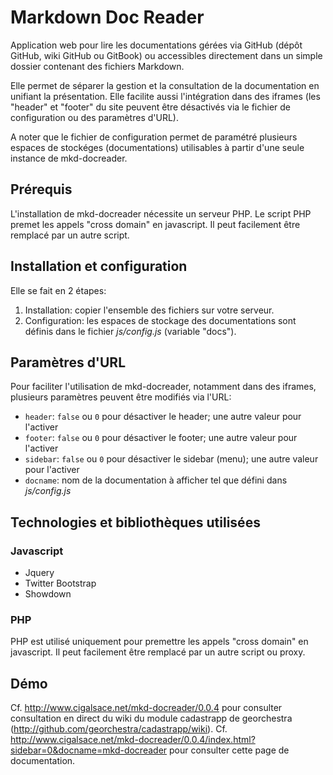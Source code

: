# Markdown Doc Reader

Application web pour lire les documentations gérées via GitHub (dépôt GitHub, wiki GitHub ou GitBook) ou accessibles directement dans un simple dossier contenant des fichiers Markdown.

Elle permet de séparer la gestion et la consultation de la documentation en unifiant la présentation. Elle facilite aussi l'intégration dans des iframes (les "header" et "footer" du site peuvent être désactivés via le fichier de configuration ou des paramètres d'URL).

A noter que le fichier de configuration permet de paramétré plusieurs espaces de stockéges (documentations) utilisables à partir d'une seule instance de mkd-docreader.

## Prérequis

L'installation de mkd-docreader nécessite un serveur PHP. Le script PHP premet les appels "cross domain" en javascript. Il peut facilement être remplacé par un autre script.

## Installation et configuration

Elle se fait en 2 étapes:

1. Installation: copier l'ensemble des fichiers sur votre serveur.
2. Configuration: les espaces de stockage des documentations sont définis dans le fichier _js/config.js_ (variable "docs").

## Paramètres d'URL

Pour faciliter l'utilisation de mkd-docreader, notamment dans des iframes, plusieurs paramètres peuvent être modifiés via l'URL:

- `header`: `false` ou `0` pour désactiver le header; une autre valeur pour l'activer
- `footer`: `false` ou `0` pour désactiver le footer; une autre valeur pour l'activer
- `sidebar`: `false` ou `0` pour désactiver le sidebar (menu); une autre valeur pour l'activer
- `docname`: nom de la documentation à afficher tel que défini dans _js/config.js_

## Technologies et bibliothèques utilisées

### Javascript

- Jquery
- Twitter Bootstrap
- Showdown

### PHP

PHP est utilisé uniquement pour premettre les appels "cross domain" en javascript. Il peut facilement être remplacé par un autre script ou proxy.

## Démo

Cf. <http://www.cigalsace.net/mkd-docreader/0.0.4> pour consulter consultation en direct du wiki du module cadastrapp de georchestra (<http://github.com/georchestra/cadastrapp/wiki>).
Cf. <http://www.cigalsace.net/mkd-docreader/0.0.4/index.html?sidebar=0&docname=mkd-docreader> pour consulter cette page de documentation.
